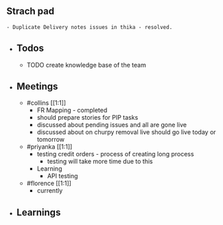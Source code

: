 ## Strach pad
	- Duplicate Delivery notes issues in thika - resolved.
- ## Todos
	- TODO create knowledge base of the team
- ## Meetings
	- #collins [[1:1]]
		- FR Mapping - completed
		- should prepare stories for PIP tasks
		- discussed about pending issues and all are gone live
		- discussed about on churpy removal live should go live today or tomorrow
	- #priyanka [[1:1]]
		- testing credit orders - process of creating long process
			- testing will take more time due to this
		- Learning
			- API testing
	- #florence [[1:1]]
		- currently
- ## Learnings